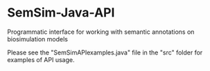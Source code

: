 # SemSim-Java-API
Programmatic interface for working with semantic annotations on biosimulation models

Please see the "SemSimAPIexamples.java" file in the "src" folder for examples of API usage.

